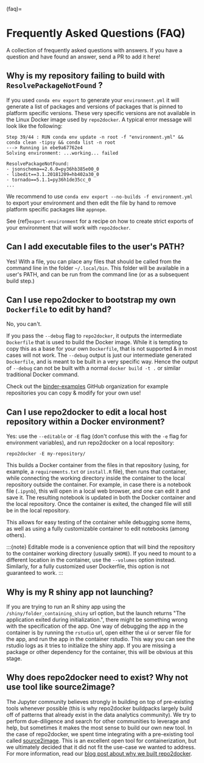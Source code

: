 (faq)=

# Frequently Asked Questions (FAQ)

A collection of frequently asked questions with answers. If you have a question
and have found an answer, send a PR to add it here!

## Why is my repository failing to build with `ResolvePackageNotFound` ?

If you used `conda env export` to generate your `environment.yml` it will generate a list of packages and versions of packages that is pinned to platform specific versions.
These very specific versions are not available in the Linux Docker image used by `repo2docker`. A typical error message will look like the following:

```
Step 39/44 : RUN conda env update -n root -f "environment.yml" && conda clean -tipsy && conda list -n root
---> Running in ebe9a67762e4
Solving environment: ...working... failed

ResolvePackageNotFound:
- jsonschema==2.6.0=py36hb385e00_0
- libedit==3.1.20181209=hb402a30_0
- tornado==5.1.1=py36h1de35cc_0
...
```

We recommend to use `conda env export --no-builds -f environment.yml` to export
your environment and then edit the file by hand to remove platform specific
packages like `appnope`.

See {ref}`export-environment` for a recipe on how to create strict exports of
your environment that will work with `repo2docker`.

## Can I add executable files to the user's PATH?

Yes! With a [](#postBuild) file, you can place any files that should be called from the command line in the folder `~/.local/bin`.
This folder will be available in a user's PATH, and can be run from the command line (or as a subsequent build step.)

## Can I use repo2docker to bootstrap my own `Dockerfile` to edit by hand?

No, you can't.

If you pass the `--debug` flag to `repo2docker`, it outputs the
intermediate `Dockerfile` that is used to build the Docker image. While
it is tempting to copy this as a base for your own `Dockerfile`, that is
not supported & in most cases will not work. The `--debug` output is
just our intermediate generated `Dockerfile`, and is meant to be built
in a very specific way. Hence the output of `--debug` can not be
built with a normal `docker build -t .` or similar traditional
Docker command.

Check out the [binder-examples](http://github.com/binder-examples/) GitHub
organization for example repositories you can copy & modify for your own use!

## Can I use repo2docker to edit a local host repository within a Docker environment?

Yes: use the `--editable` or `-E` flag (don't confuse this with
the `-e` flag for environment variables), and run repo2docker on a
local repository:

```
repo2docker -E my-repository/
```

This builds a Docker container from the files in that repository
(using, for example, a `requirements.txt` or `install.R` file),
then runs that container, while connecting the working directory
inside the container to the local repository outside the
container. For example, in case there is a notebook file (`.ipynb`),
this will open in a local web browser, and one can edit it and save
it. The resulting notebook is updated in both the Docker container and
the local repository. Once the container is exited, the changed file
will still be in the local repository.

This allows for easy testing of the container while debugging some
items, as well as using a fully customizable container to edit
notebooks (among others).

:::{note}
Editable mode is a convenience option that will bind the
repository to the container working directory (usually
`$HOME`). If you need to mount to a different location in
the container, use the `--volumes` option instead. Similarly,
for a fully customized user Dockerfile, this option is not
guaranteed to work.
:::

## Why is my R shiny app not launching?

If you are trying to run an R shiny app using the `/shiny/folder_containing_shiny`
url option, but the launch returns "The application exited during initialization.",
there might be something wrong with the specification of the app. One way of debugging
the app in the container is by running the `rstudio` url, open either the ui or
server file for the app, and run the app in the container rstudio. This way you can
see the rstudio logs as it tries to initialize the shiny app. If you are missing a
package or other dependency for the container, this will be obvious at this stage.

## Why does repo2docker need to exist? Why not use tool like source2image?

The Jupyter community believes strongly in building on top of pre-existing tools whenever
possible (this is why repo2docker buildpacks largely build off of patterns that already
exist in the data analytics community). We try to perform due-diligence and search for
other communities to leverage and help, but sometimes it makes the most sense to build
our own new tool. In the case of repo2docker, we spent time integrating with a pre-existing
tool called [source2image](https://github.com/openshift/source-to-image/).
This is an excellent open tool for containerization, but we
ultimately decided that it did not fit the use-case we wanted to address. For more information,
read our [blog post about why we built repo2docker](https://github.com/yuvipanda/words/blob/fd096dd49d87e624acd8bdf6d13c0cecb930bb3f/content/post/why-not-s2i.md).
